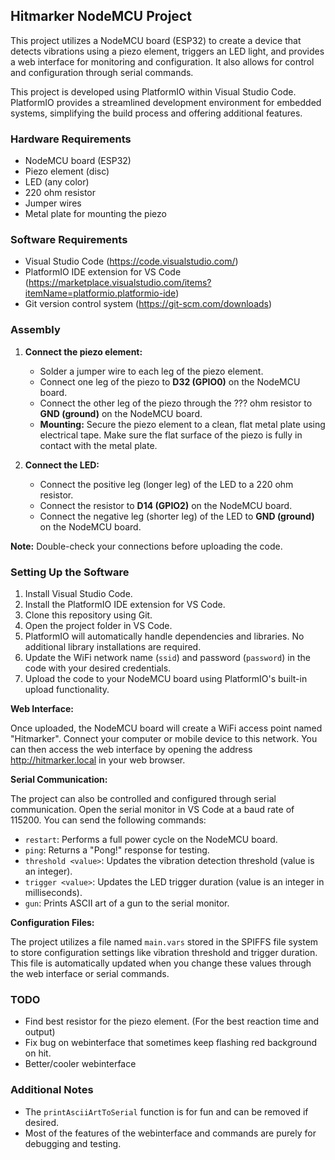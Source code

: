 ## Hitmarker NodeMCU Project

This project utilizes a NodeMCU board (ESP32) to create a device that detects vibrations using a piezo element, triggers an LED light, and provides a web interface for monitoring and configuration. It also allows for control and configuration through serial commands.

This project is developed using PlatformIO within Visual Studio Code. PlatformIO provides a streamlined development environment for embedded systems, simplifying the build process and offering additional features.

### Hardware Requirements

* NodeMCU board (ESP32)
* Piezo element (disc)
* LED (any color)
* 220 ohm resistor
* Jumper wires
* Metal plate for mounting the piezo

### Software Requirements

* Visual Studio Code (https://code.visualstudio.com/)
* PlatformIO IDE extension for VS Code (https://marketplace.visualstudio.com/items?itemName=platformio.platformio-ide)
* Git version control system (https://git-scm.com/downloads)

### Assembly

1. **Connect the piezo element:**

    * Solder a jumper wire to each leg of the piezo element.
    * Connect one leg of the piezo to **D32 (GPIO0)** on the NodeMCU board.
    * Connect the other leg of the piezo through the ??? ohm resistor to **GND (ground)** on the NodeMCU board.
    * **Mounting:** Secure the piezo element to a clean, flat metal plate using electrical tape. Make sure the flat surface of the piezo is fully in contact with the metal plate.

2. **Connect the LED:**

    * Connect the positive leg (longer leg) of the LED to a 220 ohm resistor.
    * Connect the resistor to **D14 (GPIO2)** on the NodeMCU board.
    * Connect the negative leg (shorter leg) of the LED to **GND (ground)** on the NodeMCU board.

**Note:** Double-check your connections before uploading the code.

### Setting Up the Software

1. Install Visual Studio Code.
2. Install the PlatformIO IDE extension for VS Code.
3. Clone this repository using Git.
4. Open the project folder in VS Code.
5. PlatformIO will automatically handle dependencies and libraries. No additional library installations are required.
6. Update the WiFi network name (`ssid`) and password (`password`) in the code with your desired credentials.
7. Upload the code to your NodeMCU board using PlatformIO's built-in upload functionality.

**Web Interface:**

Once uploaded, the NodeMCU board will create a WiFi access point named "Hitmarker". Connect your computer or mobile device to this network. You can then access the web interface by opening the address http://hitmarker.local in your web browser.

**Serial Communication:**

The project can also be controlled and configured through serial communication. Open the serial monitor in VS Code at a baud rate of 115200. You can send the following commands:

* `restart`: Performs a full power cycle on the NodeMCU board.
* `ping`: Returns a "Pong!" response for testing.
* `threshold <value>`: Updates the vibration detection threshold (value is an integer).
* `trigger <value>`: Updates the LED trigger duration (value is an integer in milliseconds).
* `gun`: Prints ASCII art of a gun to the serial monitor.

**Configuration Files:**

The project utilizes a file named `main.vars` stored in the SPIFFS file system to store configuration settings like vibration threshold and trigger duration. This file is automatically updated when you change these values through the web interface or serial commands.

### TODO
* Find best resistor for the piezo element. (For the best reaction time and output)
* Fix bug on webinterface that sometimes keep flashing red background on hit.
* Better/cooler webinterface

### Additional Notes

* The `printAsciiArtToSerial` function is for fun and can be removed if desired.
* Most of the features of the webinterface and commands are purely for debugging and testing.